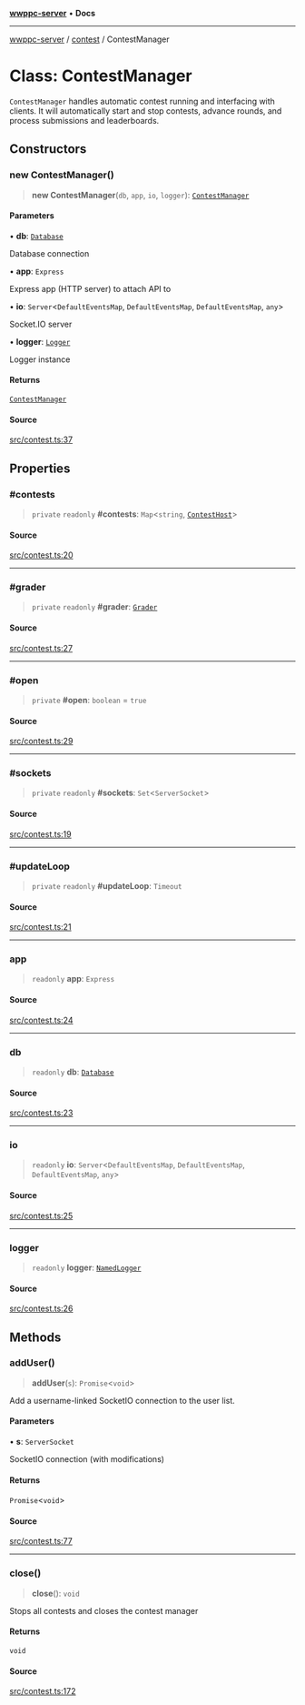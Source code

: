 [**wwppc-server**](../../README.md) • **Docs**

***

[wwppc-server](../../modules.md) / [contest](../README.md) / ContestManager

# Class: ContestManager

`ContestManager` handles automatic contest running and interfacing with clients.
It will automatically start and stop contests, advance rounds, and process submissions and leaderboards.

## Constructors

### new ContestManager()

> **new ContestManager**(`db`, `app`, `io`, `logger`): [`ContestManager`](ContestManager.md)

#### Parameters

• **db**: [`Database`](../../database/classes/Database.md)

Database connection

• **app**: `Express`

Express app (HTTP server) to attach API to

• **io**: `Server`\<`DefaultEventsMap`, `DefaultEventsMap`, `DefaultEventsMap`, `any`\>

Socket.IO server

• **logger**: [`Logger`](../../log/interfaces/Logger.md)

Logger instance

#### Returns

[`ContestManager`](ContestManager.md)

#### Source

[src/contest.ts:37](https://github.com/WWPPC/WWPPC/blob/584aa62fb3ebbd25c8ff645874f2b4225415492a/wwppc-server/src/contest.ts#L37)

## Properties

### #contests

> `private` `readonly` **#contests**: `Map`\<`string`, [`ContestHost`](ContestHost.md)\>

#### Source

[src/contest.ts:20](https://github.com/WWPPC/WWPPC/blob/584aa62fb3ebbd25c8ff645874f2b4225415492a/wwppc-server/src/contest.ts#L20)

***

### #grader

> `private` `readonly` **#grader**: [`Grader`](../../grader/classes/Grader.md)

#### Source

[src/contest.ts:27](https://github.com/WWPPC/WWPPC/blob/584aa62fb3ebbd25c8ff645874f2b4225415492a/wwppc-server/src/contest.ts#L27)

***

### #open

> `private` **#open**: `boolean` = `true`

#### Source

[src/contest.ts:29](https://github.com/WWPPC/WWPPC/blob/584aa62fb3ebbd25c8ff645874f2b4225415492a/wwppc-server/src/contest.ts#L29)

***

### #sockets

> `private` `readonly` **#sockets**: `Set`\<`ServerSocket`\>

#### Source

[src/contest.ts:19](https://github.com/WWPPC/WWPPC/blob/584aa62fb3ebbd25c8ff645874f2b4225415492a/wwppc-server/src/contest.ts#L19)

***

### #updateLoop

> `private` `readonly` **#updateLoop**: `Timeout`

#### Source

[src/contest.ts:21](https://github.com/WWPPC/WWPPC/blob/584aa62fb3ebbd25c8ff645874f2b4225415492a/wwppc-server/src/contest.ts#L21)

***

### app

> `readonly` **app**: `Express`

#### Source

[src/contest.ts:24](https://github.com/WWPPC/WWPPC/blob/584aa62fb3ebbd25c8ff645874f2b4225415492a/wwppc-server/src/contest.ts#L24)

***

### db

> `readonly` **db**: [`Database`](../../database/classes/Database.md)

#### Source

[src/contest.ts:23](https://github.com/WWPPC/WWPPC/blob/584aa62fb3ebbd25c8ff645874f2b4225415492a/wwppc-server/src/contest.ts#L23)

***

### io

> `readonly` **io**: `Server`\<`DefaultEventsMap`, `DefaultEventsMap`, `DefaultEventsMap`, `any`\>

#### Source

[src/contest.ts:25](https://github.com/WWPPC/WWPPC/blob/584aa62fb3ebbd25c8ff645874f2b4225415492a/wwppc-server/src/contest.ts#L25)

***

### logger

> `readonly` **logger**: [`NamedLogger`](../../log/classes/NamedLogger.md)

#### Source

[src/contest.ts:26](https://github.com/WWPPC/WWPPC/blob/584aa62fb3ebbd25c8ff645874f2b4225415492a/wwppc-server/src/contest.ts#L26)

## Methods

### addUser()

> **addUser**(`s`): `Promise`\<`void`\>

Add a username-linked SocketIO connection to the user list.

#### Parameters

• **s**: `ServerSocket`

SocketIO connection (with modifications)

#### Returns

`Promise`\<`void`\>

#### Source

[src/contest.ts:77](https://github.com/WWPPC/WWPPC/blob/584aa62fb3ebbd25c8ff645874f2b4225415492a/wwppc-server/src/contest.ts#L77)

***

### close()

> **close**(): `void`

Stops all contests and closes the contest manager

#### Returns

`void`

#### Source

[src/contest.ts:172](https://github.com/WWPPC/WWPPC/blob/584aa62fb3ebbd25c8ff645874f2b4225415492a/wwppc-server/src/contest.ts#L172)
